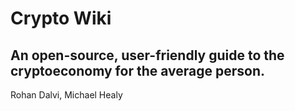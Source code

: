 # Crypto Wiki
## An open-source, user-friendly guide to the cryptoeconomy for the average person.

Rohan Dalvi, Michael Healy
